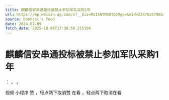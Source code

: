 ```yaml
---
title: 麒麟信安串通投标被禁止参加军队采购1年
url: https://mp.weixin.qq.com/s?__biz=MzI5NTM4OTQ5Mg==&mid=2247625796&idx=5&sn=c73dc4fa1693eb686ed74eeb9aad99a0
source: Doonsec's feed
date: 2024-07-09
fetch_date: 2025-10-06T17:38:58.215194
---
```


# 麒麟信安串通投标被禁止参加军队采购1年

：
，
。

视频
小程序
赞
，轻点两下取消赞
在看
，轻点两下取消在看